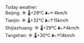 Today weather:  
Beijing: ☀️   🌡️+29°C 🌬️←4km/h  
Tianjin: ☀️   🌡️+32°C 🌬️↑15km/h  
Shijiazhuang: ☀️   🌡️+29°C 🌬️↗4km/h  
Tangshan: ☀️   🌡️+30°C 🌬️↗14km/h  
